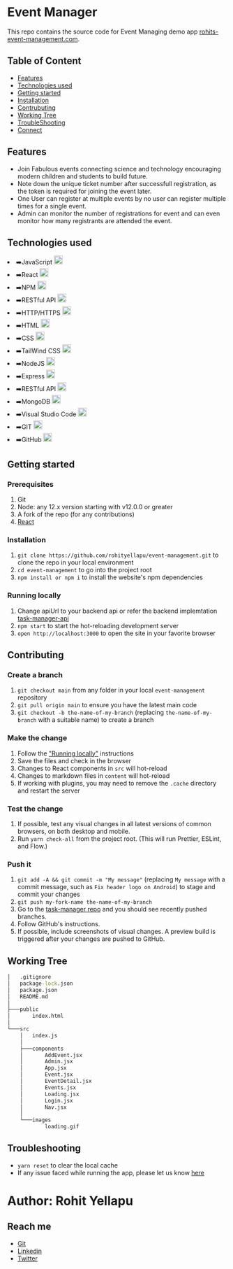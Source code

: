 
# Event Manager

This repo contains the source code for Event Managing demo app [rohits-event-management.com](https://event-management-byrohit.onrender.com).

## Table of Content

* [Features](#features)
* [Technologies used](#technologies-used)
* [Getting started](#getting-started)
* [Installation](#installation)
* [Contrubuting](#contributing)
* [Working Tree](#working-tree)
* [TroubleShooting](#troubleshooting)
* [Connect](#author-rohit-yellapu)


## Features


* Join Fabulous events connecting science and technology encouraging modern children and students to build future.
* Note down the unique ticket number after successfull registration, as the token is required for joining the event later.
* One User can register at multiple events by no user can register multiple times for a single event.
* Admin can monitor the number of registrations for event and can even monitor how many registrants are attended the event.



## Technologies used
<li>➡️JavaScript <img height="20" src="https://user-images.githubusercontent.com/25181517/117447155-6a868a00-af3d-11eb-9cfe-245df15c9f3f.png"></li>
<li>➡️React <img height="20" src="https://user-images.githubusercontent.com/25181517/183897015-94a058a6-b86e-4e42-a37f-bf92061753e5.png"></li>
<li>➡️NPM <img height="20" src="https://user-images.githubusercontent.com/25181517/121401671-49102800-c959-11eb-9f6f-74d49a5e1774.png"></li>
<li>➡️RESTful API <img height="20" src="https://user-images.githubusercontent.com/25181517/192107858-fe19f043-c502-4009-8c47-476fc89718ad.png"></li>
<li>➡️HTTP/HTTPS <img height="20" src="https://user-images.githubusercontent.com/25181517/192107854-765620d7-f909-4953-a6da-36e1ef69eea6.png"></li>
<li>➡️HTML <img height="20" src="https://user-images.githubusercontent.com/25181517/192158954-f88b5814-d510-4564-b285-dff7d6400dad.png"></li>
<li>➡️CSS <img height="20" src="https://user-images.githubusercontent.com/25181517/183898674-75a4a1b1-f960-4ea9-abcb-637170a00a75.png"></li>
<li>➡️TailWind CSS <img height="20" src="https://user-images.githubusercontent.com/25181517/202896760-337261ed-ee92-4979-84c4-d4b829c7355d.png"></li>
<li>➡️NodeJS <img height="20" src="https://user-images.githubusercontent.com/25181517/183568594-85e280a7-0d7e-4d1a-9028-c8c2209e073c.png"></li>
<li>➡️Express <img height="20" src="https://user-images.githubusercontent.com/25181517/183859966-a3462d8d-1bc7-4880-b353-e2cbed900ed6.png"></li>
<li>➡️RESTful API <img height="20" src="https://user-images.githubusercontent.com/25181517/192107858-fe19f043-c502-4009-8c47-476fc89718ad.png"></li>
<li>➡️MongoDB <img height="20" src="https://user-images.githubusercontent.com/25181517/182884177-d48a8579-2cd0-447a-b9a6-ffc7cb02560e.png"></li>
<li>➡️Visual Studio Code <img height="20" src="https://user-images.githubusercontent.com/25181517/192108891-d86b6220-e232-423a-bf5f-90903e6887c3.png"></li>
<li>➡️GIT <img height="20" src="https://user-images.githubusercontent.com/25181517/192108372-f71d70ac-7ae6-4c0d-8395-51d8870c2ef0.png"></li>
<li>➡️GitHub <img height="20" src="https://user-images.githubusercontent.com/25181517/192108374-8da61ba1-99ec-41d7-80b8-fb2f7c0a4948.png"></li>


## Getting started

### Prerequisites

1. Git
1. Node: any 12.x version starting with v12.0.0 or greater
1. A fork of the repo (for any contributions)
1. [React](https://reactjs.org/)

### Installation

1. `git clone https://github.com/rohityellapu/event-management.git` to clone the repo in your local environment
1. `cd event-management` to go into the project root
1. `npm install or npm i` to install the website's npm dependencies

### Running locally

1. Change apiUrl to your backend api or refer the backend implemtation [task-manager-api](https://github.com/rohityellapu/task-manager-api)
1. `npm start` to start the hot-reloading development server
1. `open http://localhost:3000` to open the site in your favorite browser

## Contributing


### Create a branch

1. `git checkout main` from any folder in your local `event-management` repository
1. `git pull origin main` to ensure you have the latest main code
1. `git checkout -b the-name-of-my-branch` (replacing `the-name-of-my-branch` with a suitable name) to create a branch

### Make the change

1. Follow the ["Running locally"](#running-locally) instructions
1. Save the files and check in the browser
  1. Changes to React components in `src` will hot-reload
  1. Changes to markdown files in `content` will hot-reload
  1. If working with plugins, you may need to remove the `.cache` directory and restart the server

### Test the change

1. If possible, test any visual changes in all latest versions of common browsers, on both desktop and mobile.
1. Run `yarn check-all` from the project root. (This will run Prettier, ESLint, and Flow.)

### Push it

1. `git add -A && git commit -m "My message"` (replacing `My message` with a commit message, such as `Fix header logo on Android`) to stage and commit your changes
1. `git push my-fork-name the-name-of-my-branch`
1. Go to the [task-manager repo](https://github.com/rohityellapu/event-management) and you should see recently pushed branches.
1. Follow GitHub's instructions.
1. If possible, include screenshots of visual changes. A preview build is triggered after your changes are pushed to GitHub.

## Working Tree
```cmd
│   .gitignore
│   package-lock.json
│   package.json
│   README.md
│   
├───public
│       index.html
│       
└───src
    │   index.js
    │   
    ├───components
    │       AddEvent.jsx
    │       Admin.jsx
    │       App.jsx
    │       Event.jsx
    │       EventDetail.jsx   
    │       Events.jsx        
    │       Loading.jsx       
    │       Login.jsx
    │       Nav.jsx
    │
    └───images
            loading.gif 
```

## Troubleshooting

- `yarn reset` to clear the local cache
- If any issue faced while running the app, please let us know [here](https://github.com/rohityellapu/event-management/issues)


# Author: Rohit Yellapu
## Reach me
* [Git](https://github.com/rohityellapu)
* [Linkedin](https://www.linkedin.com/in/rohit-yellapu)
* [Twitter](https://twitter.com/rohit_yellapu)

